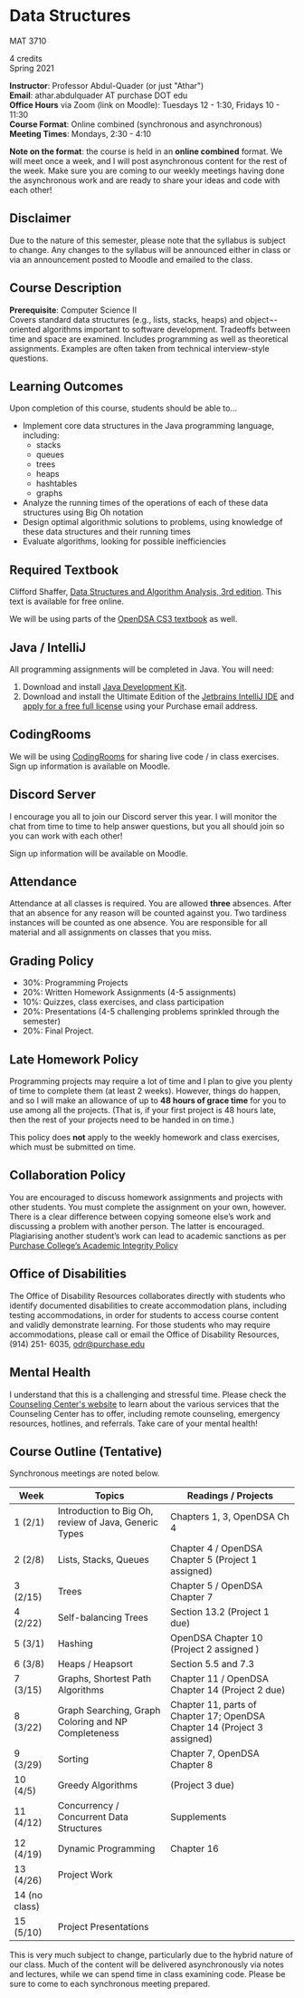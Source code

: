 # Data Structures

MAT 3710

4 credits  
Spring 2021

**Instructor**: Professor Abdul-Quader (or just "Athar")  
**Email**: athar.abdulquader AT purchase DOT edu  
**Office Hours** via Zoom (link on Moodle): Tuesdays 12 - 1:30, Fridays 10 - 11:30  
**Course Format**: Online combined (synchronous and asynchronous)  
**Meeting Times**: Mondays, 2:30 - 4:10

**Note on the format**: the course is held in an **online combined** format. We will meet once a week, and I will post asynchronous content for the rest of the week.
Make sure you are coming to our weekly meetings having done the asynchronous work and are ready to share your ideas and code with each other!

## Disclaimer

Due to the nature of this semester, please note that the syllabus is subject to change. Any changes to the syllabus will be announced either in class or via an announcement posted to Moodle and emailed to the class.

## Course Description

**Prerequisite**: Computer Science II  
Covers standard data structures (e.g., lists, stacks, heaps) and object¬-oriented algorithms important to software development. Tradeoffs between time and space are examined. Includes programming as well as theoretical assignments. Examples are often taken from technical interview-style questions.

## Learning Outcomes

Upon completion of this course, students should be able to...

* Implement core data structures in the Java programming language, including:
  * stacks
  * queues
  * trees
  * heaps
  * hashtables
  * graphs
* Analyze the running times of the operations of each of these data structures using Big Oh notation
* Design optimal algorithmic solutions to problems, using knowledge of these data structures and their running times
* Evaluate algorithms, looking for possible inefficiencies

## Required Textbook

Clifford Shaffer, [Data Structures and Algorithm Analysis, 3rd edition](https://people.cs.vt.edu/shaffer/Book/JAVA3elatest.pdf). This text is available for free online.

We will be using parts of the [OpenDSA CS3 textbook](https://opendsa-server.cs.vt.edu/OpenDSA/Books/CS3/html/) as well.

## Java / IntelliJ

All programming assignments will be completed in Java. You will need:
1. Download and install [Java Development Kit](http://www.oracle.com/technetwork/java/javase/downloads/index.html).
2. Download and install the Ultimate Edition of the [Jetbrains IntelliJ IDE](https://www.jetbrains.com/idea/download/) and [apply for a free full license](https://www.jetbrains.com/shop/eform/students) using your Purchase email address.

## CodingRooms

We will be using [CodingRooms](https://codingrooms.com/) for sharing live code / in class exercises. Sign up information is available on Moodle.

## Discord Server

I encourage you all to join our Discord server this year. I will monitor the chat from time to time to help answer questions, but you all should join so you can work with each other!

Sign up information will be available on Moodle.

## Attendance

Attendance at all classes is required. You are allowed **three** absences. After that an absence for any reason will be counted against you. Two tardiness instances will be counted as one absence. You are responsible for all material and all assignments on classes that you miss.

## Grading Policy

* 30%: Programming Projects
* 20%: Written Homework Assignments (4-5 assignments)
* 10%: Quizzes, class exercises, and class participation
* 20%: Presentations (4-5 challenging problems sprinkled through the semester)
* 20%: Final Project.

## Late Homework Policy

Programming projects may require a lot of time and I plan to give you plenty of time to complete them (at least 2 weeks). However, things do happen, and so I will make an allowance of up to **48 hours of grace time** for you to use among all the projects. (That is, if your first project is 48 hours late, then the rest of your projects need to be handed in on time.)

This policy does **not** apply to the weekly homework and class exercises, which must be submitted on time.

## Collaboration Policy

You are encouraged to discuss homework assignments and projects with other students. You must complete the assignment on your own, however. There is a clear difference between copying someone else’s work and discussing a problem with another person. The latter is encouraged. Plagiarising another student’s work can lead to academic sanctions as per [Purchase College’s Academic Integrity Policy](https://www.purchase.edu/live/blurbs/840-academic-and-professional-integrity)

## Office of Disabilities

The Office of Disability Resources collaborates directly with students who identify documented disabilities to create accommodation plans, including testing accommodations, in order for students to access course content and validly demonstrate learning. For those students who may require accommodations, please call or email the Office of Disability Resources, (914) 251- 6035, odr@purchase.edu

## Mental Health

I understand that this is a challenging and stressful time. Please check the [Counseling Center's website](https://www.purchase.edu/counseling-center/index.php) to learn about the various services that the Counseling Center has to offer, including remote counseling, emergency resources, hotlines, and referrals. Take care of your mental health!

## Course Outline (Tentative)

Synchronous meetings are noted below.

| Week | Topics | Readings / Projects |
| ---- | ------ | -------- |
| 1 (2/1) | Introduction to Big Oh, review of Java, Generic Types | Chapters 1, 3, OpenDSA Ch 4 |
| 2 (2/8) | Lists, Stacks, Queues | Chapter 4 / OpenDSA Chapter 5 (Project 1 assigned) |
| 3 (2/15) | Trees | Chapter 5 / OpenDSA Chapter 7 |
| 4 (2/22) | Self-balancing Trees | Section 13.2 (Project 1 due) |
| 5 (3/1) | Hashing | OpenDSA Chapter 10 (Project 2 assigned )|
| 6 (3/8) | Heaps / Heapsort  | Section 5.5 and 7.3 |
| 7 (3/15) | Graphs, Shortest Path Algorithms | Chapter 11 / OpenDSA Chapter 14 (Project 2 due) |
| 8 (3/22) | Graph Searching, Graph Coloring and NP Completeness | Chapter 11, parts of Chapter 17; OpenDSA Chapter 14 (Project 3 assigned) |
| 9 (3/29) | Sorting | Chapter 7, OpenDSA Chapter 8 |
| 10 (4/5) | Greedy Algorithms | (Project 3 due) |
| 11 (4/12) | Concurrency / Concurrent Data Structures | Supplements |
| 12 (4/19) | Dynamic Programming | Chapter 16 |
| 13 (4/26) | Project Work |  |
| 14 (no class) | |
| 15 (5/10) | Project Presentations | |

This is very much subject to change, particularly due to the hybrid nature of our class. Much of the content will be delivered asynchronously via notes and lectures, while we can spend time in class examining code. Please be sure to come to each synchronous meeting prepared.
